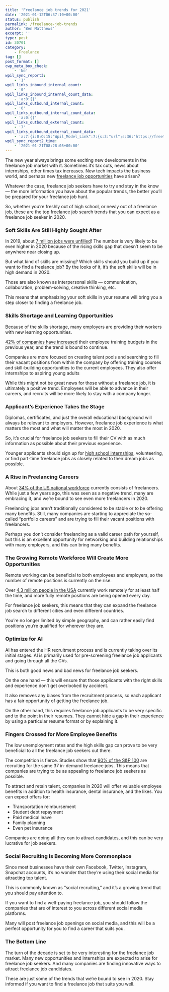 ```yaml
---
title: 'Freelance job trends for 2021'
date: '2021-01-12T06:37:10+00:00'
status: publish
permalink: /freelance-job-trends
author: 'Ben Matthews'
excerpt: ''
type: post
id: 30701
category:
    - Freelance
tag: []
post_format: []
cwp_meta_box_check:
    - 'No'
wpil_sync_report3:
    - '1'
wpil_links_inbound_internal_count:
    - '0'
wpil_links_inbound_internal_count_data:
    - 'a:0:{}'
wpil_links_outbound_internal_count:
    - '0'
wpil_links_outbound_internal_count_data:
    - 'a:0:{}'
wpil_links_outbound_external_count:
    - '7'
wpil_links_outbound_external_count_data:
    - 'a:7:{i:0;O:15:"Wpil_Model_Link":7:{s:3:"url";s:36:"https://freetrain.co/freelance-jobs/";s:4:"host";s:12:"freetrain.co";s:8:"internal";b:0;s:4:"post";N;s:6:"anchor";s:27:"freelance job opportunities";s:15:"added_by_plugin";b:0;s:8:"location";s:7:"content";}i:1;O:15:"Wpil_Model_Link":7:{s:3:"url";s:79:"https://www.progressivepolicy.org/wp-content/uploads/2019/03/SkillsGapFinal.pdf";s:4:"host";s:21:"progressivepolicy.org";s:8:"internal";b:0;s:4:"post";N;s:6:"anchor";s:28:"7 million jobs were unfilled";s:15:"added_by_plugin";b:0;s:8:"location";s:7:"content";}i:2;O:15:"Wpil_Model_Link":7:{s:3:"url";s:52:"https://www.go-gulf.ae/employee-training-importance/";s:4:"host";s:10:"go-gulf.ae";s:8:"internal";b:0;s:4:"post";N;s:6:"anchor";s:31:"42% of companies have increased";s:15:"added_by_plugin";b:0;s:8:"location";s:7:"content";}i:3;O:15:"Wpil_Model_Link":7:{s:3:"url";s:35:"https://multiplyiq.com/internships/";s:4:"host";s:14:"multiplyiq.com";s:8:"internal";b:0;s:4:"post";N;s:6:"anchor";s:23:"high school internships";s:15:"added_by_plugin";b:0;s:8:"location";s:7:"content";}i:4;O:15:"Wpil_Model_Link":7:{s:3:"url";s:42:"https://freetrain.co/freelance-statistics/";s:4:"host";s:12:"freetrain.co";s:8:"internal";b:0;s:4:"post";N;s:6:"anchor";s:32:"34% of the US national workforce";s:15:"added_by_plugin";b:0;s:8:"location";s:7:"content";}i:5;O:15:"Wpil_Model_Link":7:{s:3:"url";s:69:"https://www.smallbizgenius.net/by-the-numbers/remote-work-statistics/";s:4:"host";s:18:"smallbizgenius.net";s:8:"internal";b:0;s:4:"post";N;s:6:"anchor";s:29:"4.3 million people in the USA";s:15:"added_by_plugin";b:0;s:8:"location";s:7:"content";}i:6;O:15:"Wpil_Model_Link":7:{s:3:"url";s:81:"https://www.ibm.com/talent-management/talent-acquisition-process-guide/#section-1";s:4:"host";s:7:"ibm.com";s:8:"internal";b:0;s:4:"post";N;s:6:"anchor";s:22:"90% of the S&amp;P 100";s:15:"added_by_plugin";b:0;s:8:"location";s:7:"content";}}'
wpil_sync_report2_time:
    - '2021-01-21T08:28:05+00:00'
---
```

The new year always brings some exciting new developments in the freelance job market with it. Sometimes it’s tax cuts, news about internships, other times tax increases. New tech impacts the business world, and perhaps new [freelance job opportunities](https://freetrain.co/freelance-jobs/) have arisen?

Whatever the case, freelance job seekers have to try and stay in the know — the more information you have about the popular trends, the better you’ll be prepared for your freelance job hunt.

So, whether you’re freshly out of high school, or newly out of a freelance job, these are the top freelance job search trends that you can expect as a freelance job seeker in 2020.

### **Soft Skills Are Still Highly Sought After** 

In 2019, about [7 million jobs were unfilled](https://www.progressivepolicy.org/wp-content/uploads/2019/03/SkillsGapFinal.pdf)! The number is very likely to be even higher in 2020 because of the rising skills gap that doesn’t seem to be anywhere near closing up.

But what kind of skills are missing? Which skills should you build up if you want to find a freelance job? By the looks of it, it’s the soft skills will be in high demand in 2020.

Those are also known as interpersonal skills — communication, collaboration, problem-solving, creative thinking, etc.

This means that emphasizing your soft skills in your resume will bring you a step closer to finding a freelance job.

### **Skills Shortage and Learning Opportunities** 

Because of the skills shortage, many employers are providing their workers with new learning opportunities.

[42% of companies have increased](https://www.go-gulf.ae/employee-training-importance/) their employee training budgets in the previous year, and the trend is bound to continue.

Companies are more focused on creating talent pools and searching to fill their vacant positions from within the company by offering training courses and skill-building opportunities to the current employees. They also offer internships to aspiring young adults

While this might not be great news for those without a freelance job, it is ultimately a positive trend. Employees will be able to advance in their careers, and recruits will be more likely to stay with a company longer.

### **Applicant’s Experience Takes the Stage** 

Diplomas, certificates, and just the overall educational background will always be relevant to employers. However, freelance job experience is what matters the most and what will matter the most in 2020.

So, it’s crucial for freelance job seekers to fill their CV with as much information as possible about their previous experience.

Younger applicants should sign up for [high school internships](https://multiplyiq.com/internships/), volunteering, or find part-time freelance jobs as closely related to their dream jobs as possible.

### **A Rise in Freelancing Careers** 

About [34% of the US national workforce](https://freetrain.co/freelance-statistics/) currently consists of freelancers. While just a few years ago, this was seen as a negative trend, many are embracing it, and we’re bound to see even more freelancers in 2020.

Freelancing jobs aren’t traditionally considered to be stable or to be offering many benefits. Still, many companies are starting to appreciate the so-called “portfolio careers” and are trying to fill their vacant positions with freelancers.

Perhaps you don’t consider freelancing as a valid career path for yourself, but this is an excellent opportunity for networking and building relationships with many employers, and this can bring many benefits.

### **The Growing Remote Workforce Will Create More Opportunities** 

Remote working can be beneficial to both employees and employers, so the number of remote positions is currently on the rise.

Over [4.3 million people in the USA](https://www.smallbizgenius.net/by-the-numbers/remote-work-statistics/) currently work remotely for at least half the time, and more fully remote positions are being opened every day.

For freelance job seekers, this means that they can expand the freelance job search to different cities and even different countries.

You’re no longer limited by simple geography, and can rather easily find positions you’re qualified for wherever they are.

### **Optimize for AI** 

AI has entered the HR recruitment process and is currently taking over its initial stages. AI is primarily used for pre-screening freelance job applicants and going through all the CVs.

This is both good news and bad news for freelance job seekers.

On the one hand — this will ensure that those applicants with the right skills and experience don’t get overlooked by accident.

It also removes any biases from the recruitment process, so each applicant has a fair opportunity of getting the freelance job.

On the other hand, this requires freelance job applicants to be very specific and to the point in their resumes. They cannot hide a gap in their experience by using a particular resume format or by explaining it.

### **Fingers Crossed for More Employee Benefits** 

The low unemployment rates and the high skills gap can prove to be very beneficial to all the freelance job seekers out there.

The competition is fierce. Studies show that [90% of the S&amp;P 100](https://www.ibm.com/talent-management/talent-acquisition-process-guide/#section-1) are recruiting for the same 37 in-demand freelance jobs. This means that companies are trying to be as appealing to freelance job seekers as possible.

To attract and retain talent, companies in 2020 will offer valuable employee benefits in addition to health insurance, dental insurance, and the likes. You can expect offers for:

- Transportation reimbursement
- Student debt repayment
- Paid medical leave
- Family planning
- Even pet insurance

Companies are doing all they can to attract candidates, and this can be very lucrative for job seekers.

### **Social Recruiting Is Becoming More Commonplace** 

Since most businesses have their own Facebook, Twitter, Instagram, Snapchat accounts, it’s no wonder that they’re using their social media for attracting top talent.

This is commonly known as “social recruiting,” and it’s a growing trend that you should pay attention to.

If you want to find a well-paying freelance job, you should follow the companies that are of interest to you across different social media platforms.

Many will post freelance job openings on social media, and this will be a perfect opportunity for you to find a career that suits you.

### **The Bottom Line** 

The turn of the decade is set to be very interesting for the freelance job market. Many new opportunities and internships are expected to arise for freelance job seekers. And many companies are finding innovative ways to attract freelance job candidates.

These are just some of the trends that we’re bound to see in 2020. Stay informed if you want to find a freelance job that suits you well.